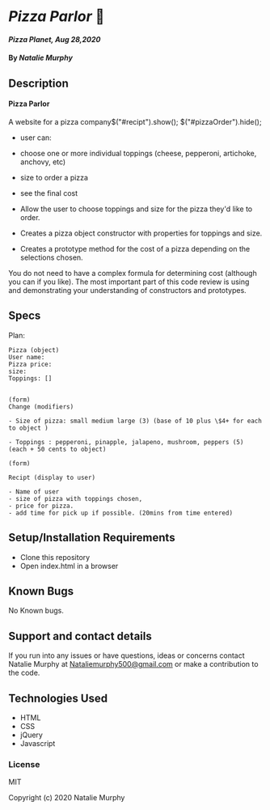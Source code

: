 # _Pizza Parlor_ 🍕

#### _Pizza Planet, Aug 28,2020_

#### By _**Natalie Murphy**_

## Description

#### Pizza Parlor

A website for a pizza company$("#recipt").show();
    $("#pizzaOrder").hide();

- user can:
- choose one or more individual toppings (cheese, pepperoni, artichoke, anchovy, etc)
- size to order a pizza
- see the final cost

- Allow the user to choose toppings and size for the pizza they'd like to order.
- Creates a pizza object constructor with properties for toppings and size.
- Creates a prototype method for the cost of a pizza depending on the selections chosen.

You do not need to have a complex formula for determining cost (although you can if you like).
The most important part of this code review is using and demonstrating your understanding of constructors and prototypes.

## Specs

Plan:

```
Pizza (object)
User name:
Pizza price:
size:
Toppings: []


(form)
Change (modifiers)

- Size of pizza: small medium large (3) (base of 10 plus \$4+ for each to object )

- Toppings : pepperoni, pinapple, jalapeno, mushroom, peppers (5) (each + 50 cents to object)

(form)

Recipt (display to user)

- Name of user
- size of pizza with toppings chosen,
- price for pizza.
- add time for pick up if possible. (20mins from time entered)
```

## Setup/Installation Requirements

- Clone this repository
- Open index.html in a browser

## Known Bugs

No Known bugs.

## Support and contact details

If you run into any issues or have questions, ideas or concerns contact Natalie Murphy at Nataliemurphy500@gmail.com or make a contribution to the code.

## Technologies Used

- HTML
- CSS
- jQuery
- Javascript

### License

MIT

Copyright (c) 2020 Natalie Murphy

